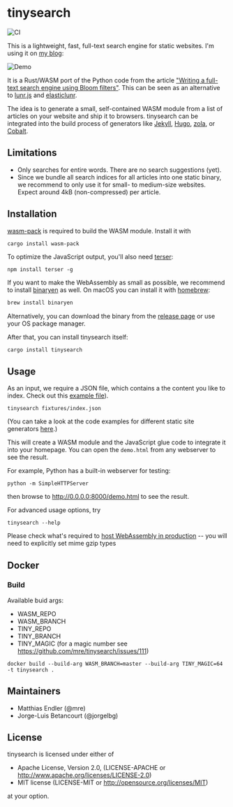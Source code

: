 # tinysearch

![CI](https://github.com/mre/tinysearch/workflows/CI/badge.svg)

This is a lightweight, fast, full-text search engine for static websites. I'm
using it on [my blog](https://endler.dev/2019/tinysearch/):

![Demo](tinysearch.gif)

It is a Rust/WASM port of the Python code from the article ["Writing a full-text
search engine using Bloom
filters"](https://www.stavros.io/posts/bloom-filter-search-engine/). This can be
seen as an alternative to [lunr.js](https://lunrjs.com/) and
[elasticlunr](http://elasticlunr.com/).

The idea is to generate a small, self-contained WASM module from a list of
articles on your website and ship it to browsers. tinysearch can be integrated
into the build process of generators like [Jekyll](https://jekyllrb.com/),
[Hugo](https://gohugo.io/), [zola](https://www.getzola.org/), or
[Cobalt](https://github.com/cobalt-org/cobalt.rs).

## Limitations

- Only searches for entire words. There are no search suggestions (yet).
- Since we bundle all search indices for all articles into one static binary, we
  recommend to only use it for small- to medium-size websites. Expect around 4kB
  (non-compressed) per article.

## Installation

[wasm-pack](https://rustwasm.github.io/wasm-pack/) is required to build the WASM
module. Install it with

```sh
cargo install wasm-pack
```

To optimize the JavaScript output, you'll also need
[terser](https://github.com/terser/terser):

```
npm install terser -g
```

If you want to make the WebAssembly as small as possible, we recommend to
install [binaryen](https://github.com/WebAssembly/binaryen) as well. On macOS
you can install it with [homebrew](https://brew.sh/):

```sh
brew install binaryen
```

Alternatively, you can download the binary from the [release
page](https://github.com/WebAssembly/binaryen/releases) or use your OS package
manager.

After that, you can install tinysearch itself:

```
cargo install tinysearch
```

## Usage

As an input, we require a JSON file, which contains a the content you like to index.
Check out this [example file](fixtures/index.json)).

```
tinysearch fixtures/index.json
```

(You can take a look at the code examples for different static site generators [here](https://github.com/mre/tinysearch/tree/master/howto).)

This will create a WASM module and the JavaScript glue code to integrate it into
your homepage. You can open the `demo.html` from any webserver to see the
result.

For example, Python has a built-in webserver for testing:

```
python -m SimpleHTTPServer
```

then browse to http://0.0.0.0:8000/demo.html to see the result.

For advanced usage options, try

```
tinysearch --help
```

Please check what's required to [host WebAssembly in production](https://rustwasm.github.io/book/reference/deploying-to-production.html) -- you will need to explicitly set mime gzip types
## Docker

### Build
Available buid args:
 - WASM_REPO
 - WASM_BRANCH
 - TINY_REPO
 - TINY_BRANCH
 - TINY_MAGIC (for a magic number see https://github.com/mre/tinysearch/issues/111)

```
docker build --build-arg WASM_BRANCH=master --build-arg TINY_MAGIC=64 -t tinysearch .
```

## Maintainers

* Matthias Endler (@mre)
* Jorge-Luis Betancourt (@jorgelbg)

## License

tinysearch is licensed under either of

* Apache License, Version 2.0, (LICENSE-APACHE or
  http://www.apache.org/licenses/LICENSE-2.0)
* MIT license (LICENSE-MIT or http://opensource.org/licenses/MIT)

at your option.


[wasm-pack]: https://github.com/rustwasm/wasm-pack
